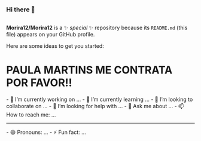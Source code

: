 ### Hi there 👋

<img>

**Morira12/Morira12** is a ✨ _special_ ✨ repository because its `README.md` (this file) appears on your GitHub profile.

Here are some ideas to get you started:
<h1> PAULA MARTINS ME CONTRATA POR FAVOR!!</h1>
- 🔭 I’m currently working on ...
- 🌱 I’m currently learning ...
- 👯 I’m looking to collaborate on ...
- 🤔 I’m looking for help with ...
- 💬 Ask me about ...
- 📫 How to reach me: ...
<hr>
- 😄 Pronouns: ...
- ⚡ Fun fact: ...

